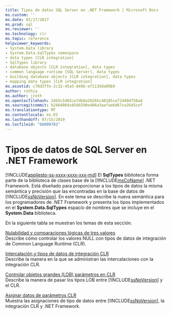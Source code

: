 ```yaml
---
title: Tipos de datos SQL Server en .NET Framework | Microsoft Docs
ms.custom: ''
ms.date: 03/17/2017
ms.prod: sql
ms.reviewer: ''
ms.technology: clr
ms.topic: reference
helpviewer_keywords:
- System.Data library
- System.Data.SqlTypes namespace
- data types [CLR integration]
- SqlTypes library
- database objects [CLR integration], data types
- common language runtime [SQL Server], data types
- building database objects [CLR integration], data types
- mapping data types [CLR integration]
ms.assetid: c70d3ffe-2c32-45a5-849b-ef113dda09b9
author: rothja
ms.author: jroth
ms.openlocfilehash: 24b5c5d65ce7db8a26265c40185ce72d40df58ad
ms.sourcegitcommit: b2464064c0566590e486a3aafae6d67ce2645cef
ms.translationtype: MT
ms.contentlocale: es-ES
ms.lasthandoff: 07/15/2019
ms.locfileid: "68009782"
---
```

# <a name="sql-server-data-types-in-the-net-framework"></a>Tipos de datos de SQL Server en .NET Framework
[!INCLUDE[appliesto-ss-xxxx-xxxx-xxx-md](../../includes/appliesto-ss-xxxx-xxxx-xxx-md.md)]
  El **SqlTypes** biblioteca forma parte de la biblioteca de clases base de la [!INCLUDE[msCoName](../../includes/msconame-md.md)] .NET Framework. Está diseñado para proporcionar a los tipos de datos la misma semántica y precisión que las encontradas en la base de datos de [!INCLUDE[ssNoVersion](../../includes/ssnoversion-md.md)]. En este tema se describe la nueva semántica para los programadores de .NET Framework y presenta los tipos implementados en el **System.Data.SqlTypes** espacio de nombres que se incluye en el **System.Data** biblioteca.  
  
 En la siguiente tabla se muestran los temas de esta sección.  
  
 [Nulabilidad y comparaciones lógicas de tres valores](../../relational-databases/clr-integration-database-objects-types-net-framework/nullability-and-three-value-logic-comparisons.md)  
 Describe cómo controlar los valores NULL con tipos de datos de integración de Common Language Runtime (CLR).  
  
 [Intercalación y tipos de datos de integración CLR](../../relational-databases/clr-integration-database-objects-types-net-framework/collation-and-clr-integration-data-types.md)  
 Describe la manera en la que se administran las intercalaciones con la integración CLR.  
  
 [Controlar objetos grandes &#40;LOB&#41; parámetros en CLR](../../relational-databases/clr-integration-database-objects-types-net-framework/handling-large-object-lob-parameters-in-the-clr.md)  
 Describe la manera de pasar los tipos LOB entre [!INCLUDE[ssNoVersion](../../includes/ssnoversion-md.md)] y el CLR.  
  
 [Asignar datos de parámetros CLR](../../relational-databases/clr-integration-database-objects-types-net-framework/mapping-clr-parameter-data.md)  
 Muestra las asignaciones de tipo de datos entre [!INCLUDE[ssNoVersion](../../includes/ssnoversion-md.md)], la integración CLR y .NET Framework.  
  
  
